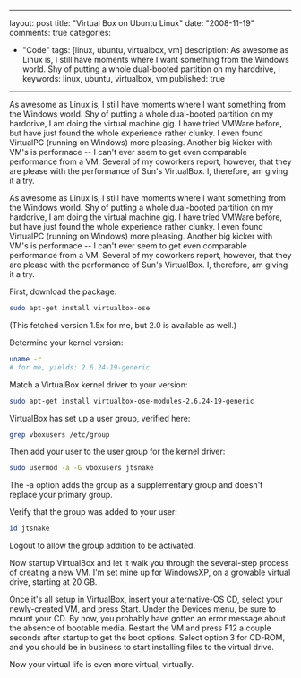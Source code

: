 
---
layout: post
title: "Virtual Box on Ubuntu Linux"
date: "2008-11-19"
comments: true
categories:
  - "Code"
tags: [linux, ubuntu, virtualbox, vm]
description: As awesome as Linux is, I still have moments where I want something from the Windows world.  Shy of putting a whole dual-booted partition on my harddrive, I
keywords: linux, ubuntu, virtualbox, vm
published: true
---

As awesome as Linux is, I still have moments where I want something from the Windows world.  Shy of putting a whole dual-booted partition on my harddrive, I am doing the virtual machine gig.  I have tried VMWare before, but have just found the whole experience rather clunky.  I even found VirtualPC (running on Windows) more pleasing.  Another big kicker with VM's is performace -- I can't ever seem to get even comparable performance from a VM.  Several of my coworkers report, however, that they are please with the performance of Sun's VirtualBox.  I, therefore, am giving it a try.
<!--more-->

As awesome as Linux is, I still have moments where I want something from the Windows world.  Shy of putting a whole dual-booted partition on my harddrive, I am doing the virtual machine gig.  I have tried VMWare before, but have just found the whole experience rather clunky.  I even found VirtualPC (running on Windows) more pleasing.  Another big kicker with VM's is performace -- I can't ever seem to get even comparable performance from a VM.  Several of my coworkers report, however, that they are please with the performance of Sun's VirtualBox.  I, therefore, am giving it a try.

First, download the package:

```bash
sudo apt-get install virtualbox-ose
```

(This fetched version 1.5x for me, but 2.0 is available as well.)

Determine your kernel version:

```bash
uname -r
# for me, yields: 2.6.24-19-generic
```

Match a VirtualBox kernel driver to your version:

```bash
sudo apt-get install virtualbox-ose-modules-2.6.24-19-generic 
```

VirtualBox has set up a user group, verified here:

```bash
grep vboxusers /etc/group
```

Then add your user to the user group for the kernel driver:

```bash
sudo usermod -a -G vboxusers jtsnake
```

The -a option adds the group as a supplementary group and doesn't replace your primary group.  

Verify that the group was added to your user:

```bash
id jtsnake
```

Logout to allow the group addition to be activated.

Now startup VirtualBox and let it walk you through the several-step process of creating a new VM.  I'm set mine up for WindowsXP, on a growable virtual drive, starting at 20 GB.  

Once it's all setup in VirtualBox, insert your alternative-OS CD, select your newly-created VM, and press Start.  Under the Devices menu, be sure to mount your CD.  By now, you probably have gotten an error message about the absence of bootable media.  Restart the VM and press F12 a couple seconds after startup to get the boot options.  Select option 3 for CD-ROM, and you should be in business to start installing files to the virtual drive.

Now your virtual life is even more virtual, virtually.

  
